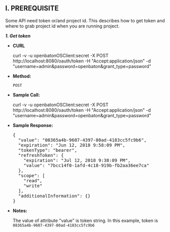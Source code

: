 **I. PREREQUISITE**
----
  Some API need token or/and project id. This describes how to get token and where to grab project id when you are running project.
  
***1. Get token***
* **CURL**

  curl -v -u openbatonOSClient:secret -X POST http://localhost:8080/oauth/token -H "Accept:application/json" -d "username=admin&password=openbaton&grant_type=password"

* **Method:**

  `POST`

* **Sample Call:**

  curl -v -u openbatonOSClient:secret -X POST http://localhost:8080/oauth/token -H "Accept:application/json" -d "username=admin&password=openbaton&grant_type=password"

* **Sample Response:**

  <pre>{
    "value": "08365a4b-9607-4397-80ad-4183cc5fc9b6",
    "expiration": "Jun 12, 2018 9:58:09 PM",
    "tokenType": "bearer",
    "refreshToken": {
      "expiration": "Jul 12, 2018 9:38:09 PM",
      "value": "7bcc14f0-1afd-4c18-919b-fb2aa36ee7ca"
    },
    "scope": [
      "read",
      "write"
    ],
    "additionalInformation": {}
  }</pre>

* **Notes:**

  The value of attribute "value" is token string. In this example, token is `08365a4b-9607-4397-80ad-4183cc5fc9b6`
